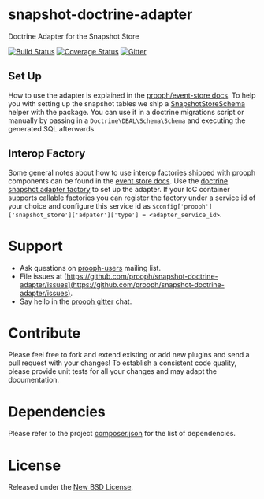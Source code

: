 # snapshot-doctrine-adapter

Doctrine Adapter for the Snapshot Store

[![Build Status](https://travis-ci.org/prooph/snapshot-doctrine-adapter.svg?branch=master)](https://travis-ci.org/prooph/snapshot-doctrine-adapter)
[![Coverage Status](https://coveralls.io/repos/prooph/snapshot-doctrine-adapter/badge.svg?branch=master&service=github)](https://coveralls.io/github/prooph/snapshot-doctrine-adapter?branch=master)
[![Gitter](https://badges.gitter.im/Join%20Chat.svg)](https://gitter.im/prooph/improoph)

## Set Up

How to use the adapter is explained in the [prooph/event-store docs](https://github.com/prooph/event-store/blob/master/docs/snapshots.md). To help you with setting up the snapshot tables we ship a [SnapshotStoreSchema](src/Schema/SnapshotStoreSchema.php) helper with the package. You can use it in a doctrine migrations script or manually by passing in a `Doctrine\DBAL\Schema\Schema` and executing the generated SQL afterwards.

## Interop Factory

Some general notes about how to use interop factories shipped with prooph components can be found in the [event store docs](https://github.com/prooph/event-store/blob/master/docs/interop_factories.md).
Use the [doctrine snapshot adapter factory](src/Container/DoctrineSnapshotAdapterFactory.php) to set up the adapter. If your IoC container supports callable factories
you can register the factory under a service id of your choice and configure this service id as `$config['prooph']['snapshot_store']['adpater']['type'] = <adapter_service_id>`.

# Support

- Ask questions on [prooph-users](https://groups.google.com/forum/?hl=de#!forum/prooph) mailing list.
- File issues at [https://github.com/prooph/snapshot-doctrine-adapter/issues](https://github.com/prooph/snapshot-doctrine-adapter/issues).
- Say hello in the [prooph gitter](https://gitter.im/prooph/improoph) chat.

# Contribute

Please feel free to fork and extend existing or add new plugins and send a pull request with your changes!
To establish a consistent code quality, please provide unit tests for all your changes and may adapt the documentation.

# Dependencies

Please refer to the project [composer.json](composer.json) for the list of dependencies.

# License

Released under the [New BSD License](LICENSE).
